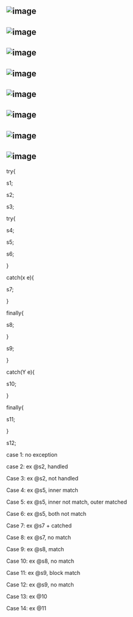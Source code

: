 ![image](https://user-images.githubusercontent.com/90038032/219743975-6127c6bd-2abb-4783-b39b-b9aa86690afe.png)
----------------------------------------------------
![image](https://user-images.githubusercontent.com/90038032/219744151-50294772-873f-4aee-be97-aac381f299f1.png)
-------------------------------------------------------
![image](https://user-images.githubusercontent.com/90038032/219744262-68911876-4415-4b1f-8369-ff51ef794a74.png)
------------------------------------------------------------
![image](https://user-images.githubusercontent.com/90038032/219744348-7a50e7d3-d591-4caa-8910-b9eb2adc8bea.png)
-----------------------------------------------------------------
![image](https://user-images.githubusercontent.com/90038032/219744446-82eefad4-b087-4922-97ec-e8fc4098e62f.png)
-------------------------------------------------------------------------
![image](https://user-images.githubusercontent.com/90038032/219744551-64eb9f08-85a2-405c-b1ab-3931ef192428.png)
--------------------------------------------------------------------------
![image](https://user-images.githubusercontent.com/90038032/219744662-c86678e3-6712-4bd7-b917-2dc99fbe6bf1.png)
---------------------------------------------------------------------------------

![image](https://user-images.githubusercontent.com/90038032/219744808-b4c31733-5faf-4f2f-9ae7-aa4fb00a0cf0.png)
-----------------------------------------------

try{

s1;

s2;

s3;

   try{
 
  s4;
 
 s5;
 
 s6;
 
 }
 
 catch(x e){
 
 s7;
 
 }
 
 finally{
 
 s8;
 
 }
 
 s9;
 
}

catch(Y e){

s10;

}

finally{

s11;

}

s12;



case 1: no exception

case 2: ex @s2, handled

Case 3: ex @s2, not handled

Case 4: ex @s5, inner match

Case 5: ex @s5, inner not match, outer matched

Case 6: ex @s5, both not match

Case 7: ex @s7 + catched

Case 8: ex @s7, no match

Case 9: ex @s8, match

Case 10: ex @s8, no match

Case 11: ex @s9, block match

Case 12: ex @s9, no match 

Case 13: ex @10

Case 14: ex @11




